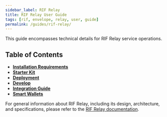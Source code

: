 ```yaml
---
sidebar_label: RIF Relay
title: RIF Relay User Guide
tags: [rif, envelope, relay, user, guide]
permalink: /guides/rif-relay/
---
```


This guide encompasses technical details for RIF Relay service operations.

## Table of Contents
- [**Installation Requirements**](/guides/rif-relay/installation-requirements/)
- [**Starter Kit**](/guides/rif-relay/starter-kit/)
- [**Deployment**](/guides/rif-relay/deployment/)
- [**Develop**](/guides/rif-relay/develop/)
- [**Integration Guide**](/guides/rif-relay/integrate/)
- [**Smart Wallets**](/guides/rif-relay/smart-wallets/)

For general information about RIF Relay, including its design, architecture, and specifications, please refer to the [RIF Relay documentation](/rif/relay/).
